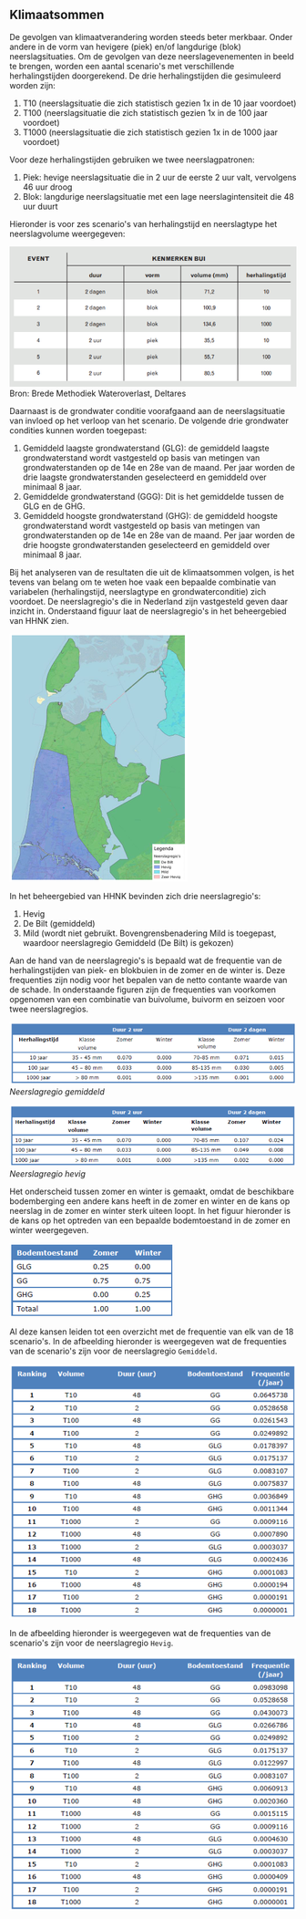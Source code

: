 ## **Klimaatsommen**
De gevolgen van klimaatverandering worden steeds beter merkbaar. Onder andere in de vorm van hevigere (piek) en/of langdurige (blok) neerslagsituaties. Om de gevolgen van deze neerslagevenementen in beeld te brengen, worden een aantal scenario's met verschillende herhalingstijden doorgerekend. De drie herhalingstijden die gesimuleerd worden zijn:

1. T10 (neerslagsituatie die zich statistisch gezien 1x in de 10 jaar voordoet)
2. T100 (neerslagsituatie die zich statistisch gezien 1x in de 100 jaar voordoet)
3. T1000 (neerslagsituatie die zich statistisch gezien 1x in de 1000 jaar voordoet)

Voor deze herhalingstijden gebruiken we twee neerslagpatronen:

1. Piek: hevige neerslagsituatie die in 2 uur de eerste 2 uur valt, vervolgens 46 uur droog
2. Blok: langdurige neerslagsituatie met een lage neerslagintensiteit die 48 uur duurt 

Hieronder is voor zes scenario's van herhalingstijd en neerslagtype het neerslagvolume weergegeven:

![Alt text](../../../images/3_achtergronden_en_uitgangspunten/g_klimaatsommen/neerslag_piek_blok.png)<br>
Bron: Brede Methodiek Wateroverlast, Deltares

Daarnaast is de grondwater conditie voorafgaand aan de neerslagsituatie van invloed op het verloop van het scenario. De volgende drie grondwater condities kunnen worden toegepast: 
1. Gemiddeld laagste grondwaterstand (GLG): de gemiddeld laagste grondwaterstand wordt vastgesteld op basis van metingen van grondwaterstanden op de 14e en 28e van de maand. Per jaar worden de drie laagste grondwaterstanden geselecteerd en gemiddeld over minimaal 8 jaar.
2. Gemiddelde grondwaterstand (GGG): Dit is het gemiddelde tussen de GLG en de GHG.
3. Gemiddeld hoogste grondwaterstand (GHG): de gemiddeld hoogste grondwaterstand wordt vastgesteld op basis van metingen van grondwaterstanden op de 14e en 28e van de maand. Per jaar worden de drie hoogste grondwaterstanden geselecteerd en gemiddeld over minimaal 8 jaar.

Bij het analyseren van de resultaten die uit de klimaatsommen volgen, is het tevens van belang om te weten hoe vaak een bepaalde combinatie van variabelen (herhalingstijd, neerslagtype en grondwaterconditie) zich voordoet. De neerslagregio's die in Nederland zijn vastgesteld geven daar inzicht in. Onderstaand figuur laat de neerslagregio's in het beheergebied van HHNK zien.<br>

![Alt text](../../../images/3_achtergronden_en_uitgangspunten/g_klimaatsommen/neerslagregios_hhnk.png)

In het beheergebied van HHNK bevinden zich drie neerslagregio's:
1. Hevig
2. De Bilt (gemiddeld)
3. Mild (wordt niet gebruikt. Bovengrensbenadering Mild is toegepast, waardoor neerslagregio Gemiddeld (De Bilt) is gekozen)

Aan de hand van de neerslagregio's is bepaald wat de frequentie van de herhalingstijden van piek- en blokbuien in de zomer en de winter is. Deze frequenties zijn nodig voor het bepalen van de netto contante waarde van de schade. In onderstaande figuren zijn de frequenties van voorkomen opgenomen van een combinatie van buivolume, buivorm en seizoen voor twee neerslagregios.

![Alt text](../../../images/3_achtergronden_en_uitgangspunten/g_klimaatsommen/frequentie_neerslagvolume_gemiddeld.png)
*Neerslagregio gemiddeld*

![Alt text](../../../images/3_achtergronden_en_uitgangspunten/g_klimaatsommen/frequentie_neerslagvolume_hevig.png) 
*Neerslagregio hevig*

Het onderscheid tussen zomer en winter is gemaakt, omdat de beschikbare bodemberging een andere kans heeft in de zomer en winter en de kans op neerslag in de zomer en winter sterk uiteen loopt. In het figuur hieronder is de kans op het optreden van een bepaalde bodemtoestand in de zomer en winter weergegeven.

![Alt text](../../../images/3_achtergronden_en_uitgangspunten/g_klimaatsommen/kans_bodemtoestand.png)

Al deze kansen leiden tot een overzicht met de frequentie van elk van de 18 scenario's. In de afbeelding hieronder is weergegeven wat de frequenties van de scenario's zijn voor de neerslagregio `Gemiddeld`.

![Alt text](../../../images/3_achtergronden_en_uitgangspunten/g_klimaatsommen/frequentie_scenarios_gemiddeld.png)

In de afbeelding hieronder is weergegeven wat de frequenties van de scenario's zijn voor de neerslagregio `Hevig`.

![Alt text](../../../images/3_achtergronden_en_uitgangspunten/g_klimaatsommen/frequentie_scenarios_hevig.png)